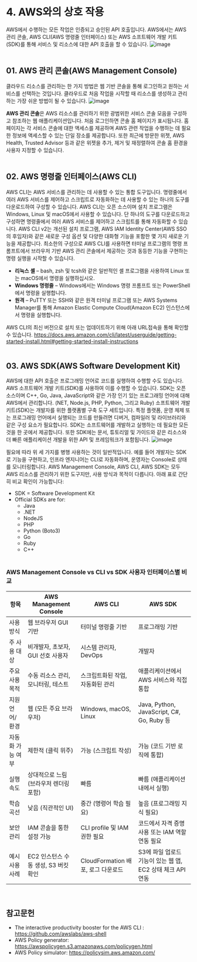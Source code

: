 # 4. AWS와의 상호 작용

AWS에서 수행하는 모든 작업은 인증되고 승인된 API 호출입니다. AWS에서는 AWS 관리 콘솔, AWS CLI(AWS 명령줄 인터페이스) 또는 AWS 소프트웨어 개발 키트(SDK)를 통해 서비스 및 리소스에 대한 API 호출을 할 수 있습니다.
![image](https://github.com/user-attachments/assets/53cc6e69-3206-42d7-8d08-649a036f8d7b)
</br></br>

## 01. AWS 관리 콘솔(AWS Management Console)

클라우드 리소스를 관리하는 한 가지 방법은 웹 기반 콘솔을 통해 로그인하고 원하는 서비스를 선택하는 것입니다. 클라우드로 처음 작업을 시작할 때 리소스를 생성하고 관리하는 가장 쉬운 방법이 될 수 있습니다.
![image](https://github.com/user-attachments/assets/9bf31ce1-7935-4fc5-8c95-6f35550dc022)


**AWS 관리 콘솔**은 AWS 리소스를 관리하기 위한 광범위한 서비스 콘솔 모음을 구성하고 참조하는 웹 애플리케이션입니다. 처음 로그인하면 콘솔 홈 페이지가 표시됩니다. 홈페이지는 각 서비스 콘솔에 대한 액세스를 제공하며 AWS 관련 작업을 수행하는 데 필요한 정보에 액세스할 수 있는 단일 장소를 제공합니다. 또한 최근에 방문한 위젯, AWS Health, Trusted Advisor 등과 같은 위젯을 추가, 제거 및 재정렬하여 콘솔 홈 환경을 사용자 지정할 수 있습니다.
</br></br>

## 02. AWS 명령줄 인터페이스(AWS CLI)
AWS CLI는 AWS 서비스를 관리하는 데 사용할 수 있는 통합 도구입니다. 명령줄에서 여러 AWS 서비스를 제어하고 스크립트로 자동화하는 데 사용할 수 있는 하나의 도구를 다운로드하여 구성할 수 있습니다. AWS CLI는 오픈 소스이며 설치 프로그램은 Windows, Linux 및 macOS에서 사용할 수 있습니다. 단 하나의 도구를 다운로드하고 구성하면 명령줄에서 여러 AWS 서비스를 제어하고 스크립트를 통해 자동화할 수 있습니다.
AWS CLI v2는 개선된 설치 프로그램, AWS IAM Identity Center(AWS SSO의 후임자)와 같은 새로운 구성 옵션 및 다양한 대화형 기능을 포함한 몇 가지 새로운 기능을 제공합니다.
최소한의 구성으로 AWS CLI를 사용하면 터미널 프로그램의 명령 프롬프트에서 브라우저 기반 AWS 관리 콘솔에서 제공하는 것과 동등한 기능을 구현하는 명령 실행을 시작할 수 있습니다.
</br>

* **리눅스 셸** – bash, zsh 및 tcsh와 같은 일반적인 셸 프로그램을 사용하여 Linux 또는 macOS에서 명령을 실행하십시오.
* **Windows 명령줄** – Windows에서는 Windows 명령 프롬프트 또는 PowerShell에서 명령을 실행합니다.
* **원격** – PuTTY 또는 SSH와 같은 원격 터미널 프로그램 또는 AWS Systems Manager를 통해 Amazon Elastic Compute Cloud(Amazon EC2) 인스턴스에서 명령을 실행합니다.

AWS CLI의 최신 버전으로 설치 또는 업데이트하기 위해 아래 URL접속을 통해 확인할 수 있습니다.
https://docs.aws.amazon.com/cli/latest/userguide/getting-started-install.html#getting-started-install-instructions
</br></br>


## 03. AWS SDK(AWS Software Development Kit)
AWS에 대한 API 호출은 프로그래밍 언어로 코드를 실행하여 수행할 수도 있습니다. AWS 소프트웨어 개발 키트(SDK)를 사용하여 이를 수행할 수 있습니다. SDK는 오픈 소스이며 C++, Go, Java, JavaScript와 같은 가장 인기 있는 프로그래밍 언어에 대해 AWS에서 관리합니다. (NET, Node.js, PHP, Python, 그리고 Ruby)
소프트웨어 개발 키트(SDK)는 개발자를 위한 플랫폼별 구축 도구 세트입니다. 특정 플랫폼, 운영 체제 또는 프로그래밍 언어에서 실행되는 코드를 만들려면 디버거, 컴파일러 및 라이브러리와 같은 구성 요소가 필요합니다. SDK는 소프트웨어를 개발하고 실행하는 데 필요한 모든 것을 한 곳에서 제공합니다. 또한 SDK에는 문서, 튜토리얼 및 가이드와 같은 리소스와 더 빠른 애플리케이션 개발을 위한 API 및 프레임워크가 포함됩니다.
![image](https://github.com/user-attachments/assets/088d7008-af1e-4e21-8e83-027d6ed4a3d0)

필요에 따라 위 세 가지를 병행 사용하는 것이 일반적입니다. 예를 들어 개발자는 SDK로 기능을 구현하고, 인프라 엔지니어는 CLI로 자동화하며, 운영자는 Console로 상태를 모니터링합니다.
AWS Management Console, AWS CLI, AWS SDK는 모두 AWS 리소스를 관리하기 위한 도구지만, 사용 방식과 목적이 다릅니다. 아래 표로 간단히 비교 확인이 가능합니다:
</br>

- SDK = Software Development Kit
- Official SDKs are for:
    - Java
    - .NET
    - NodeJS
    - PHP
    - Python (Boto3)
    - Go
    - Ruby
    - C++
</br></br>


### AWS Management Console vs CLI vs SDK 사용자 인터페이스별 비교

|항목|AWS Management Console|AWS CLI|AWS SDK|
|------|---|---|---|
|사용 방식|웹 브라우저 GUI 기반|터미널 명령줄 기반|프로그래밍 기반|
|주 사용 대상|비개발자, 초보자, GUI 선호 사용자|시스템 관리자, DevOps|개발자|
|주요 사용 목적|수동 리소스 관리, 모니터링, 테스트|스크립트화된 작업, 자동화된 관리|애플리케이션에서 AWS 서비스와 직접 통합|
|지원 언어/환경|웹 (모든 주요 브라우저)|Windows, macOS, Linux|Java, Python, JavaScript, C#, Go, Ruby 등|
|자동화 가능 여부|제한적 (클릭 위주)|가능 (스크립트 작성)|가능 (코드 기반 로직에 통합)|
|실행 속도|상대적으로 느림 (브라우저 렌더링 포함)|빠름|빠름 (애플리케이션 내에서 실행)|
|학습 곡선|낮음 (직관적인 UI)|중간 (명령어 학습 필요)|높음 (프로그래밍 지식 필요)|
|보안 관리|IAM 콘솔을 통한 설정 가능|CLI profile 및 IAM 권한 필요|코드에서 자격 증명 사용 또는 IAM 역할 연동 필요|
|예시 사용 사례|EC2 인스턴스 수동 생성, S3 버킷 확인|CloudFormation 배포, 로그 다운로드|S3에 파일 업로드 기능이 있는 웹 앱, EC2 상태 체크 API 연동|

</br>

## 참고문헌
- The interactive productivity booster for the AWS CLI : https://github.com/awslabs/aws-shell
- AWS Policy generator: https://awspolicygen.s3.amazonaws.com/policygen.html
- AWS Policy simulator: https://policysim.aws.amazon.com/
</br>
